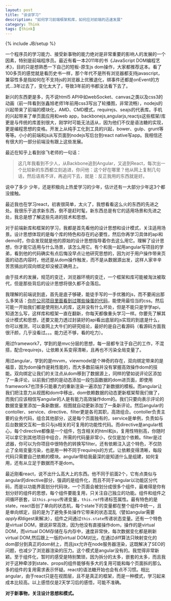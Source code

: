 ```yaml
---
layout: post
title: "谈谈学习"
description: "如何学习前端框架和库，如何应对前端的迅速发展"
category: Think
tags: [think]
---
```

{% include JB/setup %}


一个程序员的学习能力、接受新事物的能力绝对是非常重要的影响人的发展的一个因素，特别是前端程序员。最近有看一本2011年的书《JavaScript DOM编程艺术》，目的只是想熟悉一下自己的短板-原生js dom操作，大家都推荐这本。看了100多页的感觉就是看历史书一样，那个年代不是所有浏览器都支持javascript，兼容性多是指如何在不支持js的浏览器上优雅退化，绑事件还都是onEvent的方式...3年过去了，变化太大了，导致3年前的书都没法看下去了。

新兴的东西更是多，先不说html5 API中如webSocket、canvas之类以及css3的动画（前一阵看到张鑫旭老师1年前用css3写出了轮播图，非常流畅），nodejs的兴起带来了前端的模块化，AMD、CMD模式，requirejs、seajs的代表库。手机的兴起带来了单页面应用和web app，backbonejs,angularjs,reactjs这些框架/库更是与传统的库差别很大，刚学时可能无法适从，因为他们不仅是语法糖的实现，更是编程思想的变格。开发上从纯手工化到工具的兴起，bower、gulp、grunt等等等。小小的前端和js从写页面到nodejs写后台到react native写app。我相信还有很大的一部分前端没有跟上这些发展。

最近在知乎上看到徐飞老师的一句话：

> 这几年我看到不少人，从Backbone追到Angular，又追到React，每次出一个比较新的东西都立刻追进，你问他：这个好在哪里？他从网上复制几句话，然后语焉不详，再追问下去，就是：反正我用的东西就是好。

说中了多少 少年，还是积极向上热爱学习的少年，估计还有一大部分少年这3个都没接触。

最近我也在学习react，初衷很简单，太火了，我想看看这么火的东西的先进之处。我很乐于追求新东西，倒不是赶时髦，新东西总是有它的适用场景和先进之处，我总是想了解这些先进的技术和思想。

对于前端新库和框架的学习，我都是首先看他的设计思想和设计模式，关注适用场景。设计思想体现的是每个库的特色和存在的必要性，然后你再学习具体的api和demo时，你会发现就是他的原始的设计思想指导着你去这么用它。理解了设计思想，你才能它适用与什么场景，该怎么用它。有个和我一起用angular写项目的学弟，看到他的代码确实有点后悔没早点让他研究思想的，因为对于用户操作带来页面的动态内容时，他还是从dom操作触发，而不是从数据源出发，这样人家辛辛苦苦搞出的双向绑定却没被正确用上。

由于技术的发展，规范的变迁，浏览器环境的变迁，一个框架和库可能被淘汰被取代，但是那些背后的设计思想将很久都不会落后。

我理解的前端说到底，首先是底子够硬，能徒手写的一手优雅的js，而不要闹出那么多笑话：[你在公司项目里面看到过哪些操蛋的代码](http://www.zhihu.com/question/30776912)，能使用最恰当的css。然后可能一开始我们都是使用别人的库，这并没有什么坏处，但是不能只是学学api，知道怎么写，这样库和框架一直在翻新，你每天都像重头学习一样。你要先了解其设计模式和思想，还要又能力透过封装好的api看出底层的js实现的到底是什么，你可以推测，可以查网上大牛们的研究结论，最好的是自己看源码（看源码方面我很汗颜，几乎没看过。。。能力还不够，看的吃力）。

用过framework7，学到的是mvc分层的思想，每一层都专注于自己的工作，不混搭，配合requirejs，让依赖关系变得清晰，且再也不污染全局变量了。

用过angular，学到的是mvvm，viewmodel是个神奇的存在，双向绑定带来的是福音，因为dom操作是耗性能的，而大多数前端并没有掌握高效操作dom的技能。双向绑定让我们的关注点从dom移到了数据源上，同样的譬如说评论区添加了一条评论，以前我们想的是动态添加一段包函数据的dom进页面，即使用framework7也顶多只能暴力的重新渲染一遍添加了新数据的模板。而angular让我们把注意力从视图和dom中移出，dom依赖数据的动态更新框架帮我们做了，而我们应该相信写angular的人是有能力高效操作dom的。我们只要向表示评论的数据变量里添加一条新数据，视图就自动更新添加了一条新评论。然后angular的contoller、service、directive、filter更是各司其职，高效组合。contoller负责主要的业务代码，组合其他部分，这是每个页面独有的，service是单例，负责如与后台数据交互和一些只与js相关的可复用的功能性代码。而directive是angular核心，每个directive都像是一个组件，包含相关的html和js，复用性特别高，你随时可以拿它到其他项目中组合，所需的代码量非常小，仅仅是加个依赖。filter是过滤器，你可以为你项目中很特色的转换写filter。还有依赖注入这个特色，不仅防止了全局变量污染，也是用一种不同于requirejs的方式，让依赖变得清晰，每段代码只需要自己依赖的模块。angular带给我最深的是知道什么是组建，如何复用，还有从立足于数据而不是dom。

最近刚看react，说不出什么高大上的东西。他不同于前面2个，它有点类似与angular的directive部分，强调的是组件化，而且不同于angular以功能区分代码，而是以功能界面划分代码块，一个页面会被划分成很多个组件，最难得是你有划分好的组件的思想，每个组件要能复用，只关注自己独立的功能。组件和组件之间循环嵌套，以`this.props`传递变量，`this.ref`传递标签属性。最有特色的是state，react首创了单向的状态机，每个state下的变量都在整个组件中统一，且是单向绑定，目的是为了避免多处操作它带来的状态混乱（譬如angular需要$apply和$digest来解决），组件之间通过`this.state`传递状态变量。还有一个特色是virtual DOM，据说非常高效，因为他没有直接操作dom，操作的是virtual DOM，而virtual DOM存储在与内存中，速度非常快，每次数据变化都是刷新virtual DOM,然后跟上一版的virtual DOM对比，在通过diff算法只映射变化的dom部分到真正的dom树上，而且jsx允许在node服务器渲染，这既解决了SEO的问题，也减少了浏览器渲染的压力。这个模式是angular没有的。我觉得非常新颖。至于组件化，暂时的感受是特别繁琐，因为拆分的太多，嵌套的太多，而且我对于这种牵涉到state、props的组件能够有多大的复用可能和每个页面拆的那么多的组件的复用需求表示怀疑。react的语法糖开始也会有点不习惯。相比angular，由于react只是在视图层，且不是真正的框架，而是一种模式，学习起来成本比较高。以上感悟仅是2天学习后的感悟，可能不准确。

**对于新事物，关注设计思想和模式。**